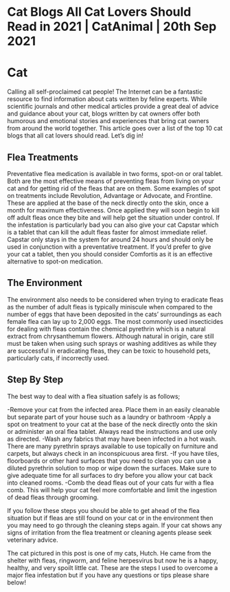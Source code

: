 # Cat Blogs All Cat Lovers Should Read in 2021 | CatAnimal | 20th Sep 2021

# Cat

Calling all self-proclaimed cat people! The Internet can be a fantastic resource to find information about cats written by feline experts. While scientific journals and other medical articles provide a great deal of advice and guidance about your cat, blogs written by cat owners offer both humorous and emotional stories and experiences that bring cat owners from around the world together. This article goes over a list of the top 10 cat blogs that all cat lovers should read. Let’s dig in!

## Flea Treatments

Preventative flea medication is available in two forms, spot-on or oral tablet. Both are the most effective means of preventing fleas from living on your cat and for getting rid of the fleas that are on them. Some examples of spot on treatments include Revolution, Advantage or Advocate, and Frontline. These are applied at the base of the neck directly onto the skin, once a month for maximum effectiveness. Once applied they will soon begin to kill off adult fleas once they bite and will help get the situation under control. If the infestation is particularly bad you can also give your cat Capstar which is a tablet that can kill the adult fleas faster for almost immediate relief. Capstar only stays in the system for around 24 hours and should only be used in conjunction with a preventative treatment. If you’d prefer to give your cat a tablet, then you should consider Comfortis as it is an effective alternative to spot-on medication.

## The Environment

The environment also needs to be considered when trying to eradicate fleas as the number of adult fleas is typically miniscule when compared to the number of eggs that have been deposited in the cats’ surroundings as each female flea can lay up to 2,000 eggs. The most commonly used insecticides for dealing with fleas contain the chemical pyrethrin which is a natural extract from chrysanthemum flowers. Although natural in origin, care still must be taken when using such sprays or washing additives as while they are successful in eradicating fleas, they can be toxic to household pets, particularly cats, if incorrectly used.

## Step By Step
The best way to deal with a flea situation safely is as follows;

-Remove your cat from the infected area. Place them in an easily cleanable but separate part of your house such as a laundry or bathroom
-Apply a spot on treatment to your cat at the base of the neck directly onto the skin or administer an oral flea tablet. Always read the instructions and use only as directed.
-Wash any fabrics that may have been infected in a hot wash. There are many pyrethrin sprays available to use topically on furniture and carpets, but always check in an inconspicuous area first.
-If you have tiles, floorboards or other hard surfaces that you need to clean you can use a diluted pyrethrin solution to mop or wipe down the surfaces. Make sure to give adequate time for all surfaces to dry before you allow your cat back into cleaned rooms.
-Comb the dead fleas out of your cats fur with a flea comb. This will help your cat feel more comfortable and limit the ingestion of dead fleas through grooming.


If you follow these steps you should be able to get ahead of the flea situation but if fleas are still found on your cat or in the environment then you may need to go through the cleaning steps again. If your cat shows any signs of irritation from the flea treatment or cleaning agents please seek veterinary advice.

The cat pictured in this post is one of my cats, Hutch. He came from the shelter with fleas, ringworm, and feline herpesvirus but now he is a happy, healthy, and very spoilt little cat. These are the steps I used to overcome a major flea infestation but if you have any questions or tips please share below!